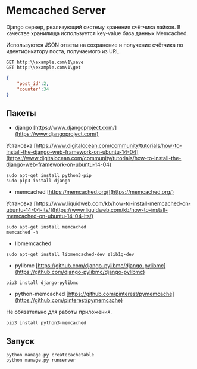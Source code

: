 # Memcached Server

Django сервер, реализующий систему хранения счётчика лайков. В качестве хранилища используется key-value база данных Memcached.

Используются JSON ответы на сохранение и получение счётчика по идентификатору поста, получаемого из URL.

```
GET http:\\example.com\1\save
GET http:\\example.com\1\get
```
``` json
{
	"post_id":2,
    "counter":34
}
```


## Пакеты

* django [https://www.djangoproject.com/](https://www.djangoproject.com/)

Установка [https://www.digitalocean.com/community/tutorials/how-to-install-the-django-web-framework-on-ubuntu-14-04](https://www.digitalocean.com/community/tutorials/how-to-install-the-django-web-framework-on-ubuntu-14-04)

```
sudo apt-get install python3-pip
sudo pip3 install django
```

* memcached [https://memcached.org/](https://memcached.org/)

Установка [https://www.liquidweb.com/kb/how-to-install-memcached-on-ubuntu-14-04-lts/](https://www.liquidweb.com/kb/how-to-install-memcached-on-ubuntu-14-04-lts/)

```
sudo apt-get install memcached
memcached -h
```

* libmemcached
```
sudo apt-get install libmemcached-dev zlib1g-dev
```

* pylibmc [https://github.com/django-pylibmc/django-pylibmc](https://github.com/django-pylibmc/django-pylibmc)
```
pip3 install django-pylibmc
```

* python-memcached [https://github.com/pinterest/pymemcache](https://github.com/pinterest/pymemcache)

Не обязательно для работы приложения.

```
pip3 install python3-memcached
```

## Запуск

```
python manage.py createcachetable
python manage.py runserver
```